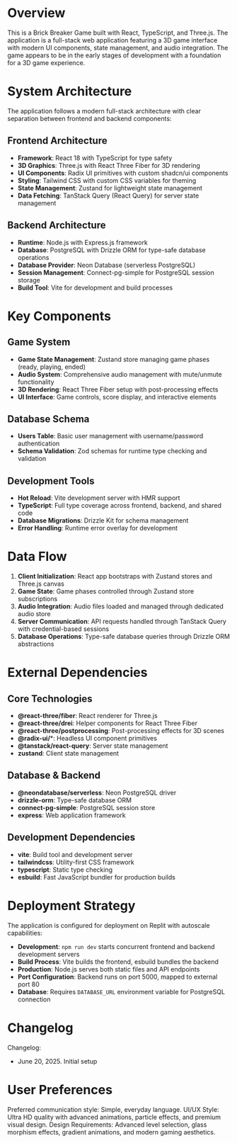 # Overview

This is a Brick Breaker Game built with React, TypeScript, and Three.js. The application is a full-stack web application featuring a 3D game interface with modern UI components, state management, and audio integration. The game appears to be in the early stages of development with a foundation for a 3D game experience.

# System Architecture

The application follows a modern full-stack architecture with clear separation between frontend and backend components:

## Frontend Architecture
- **Framework**: React 18 with TypeScript for type safety
- **3D Graphics**: Three.js with React Three Fiber for 3D rendering
- **UI Components**: Radix UI primitives with custom shadcn/ui components
- **Styling**: Tailwind CSS with custom CSS variables for theming
- **State Management**: Zustand for lightweight state management
- **Data Fetching**: TanStack Query (React Query) for server state management

## Backend Architecture
- **Runtime**: Node.js with Express.js framework
- **Database**: PostgreSQL with Drizzle ORM for type-safe database operations
- **Database Provider**: Neon Database (serverless PostgreSQL)
- **Session Management**: Connect-pg-simple for PostgreSQL session storage
- **Build Tool**: Vite for development and build processes

# Key Components

## Game System
- **Game State Management**: Zustand store managing game phases (ready, playing, ended)
- **Audio System**: Comprehensive audio management with mute/unmute functionality
- **3D Rendering**: React Three Fiber setup with post-processing effects
- **UI Interface**: Game controls, score display, and interactive elements

## Database Schema
- **Users Table**: Basic user management with username/password authentication
- **Schema Validation**: Zod schemas for runtime type checking and validation

## Development Tools
- **Hot Reload**: Vite development server with HMR support
- **TypeScript**: Full type coverage across frontend, backend, and shared code
- **Database Migrations**: Drizzle Kit for schema management
- **Error Handling**: Runtime error overlay for development

# Data Flow

1. **Client Initialization**: React app bootstraps with Zustand stores and Three.js canvas
2. **Game State**: Game phases controlled through Zustand store subscriptions
3. **Audio Integration**: Audio files loaded and managed through dedicated audio store
4. **Server Communication**: API requests handled through TanStack Query with credential-based sessions
5. **Database Operations**: Type-safe database queries through Drizzle ORM abstractions

# External Dependencies

## Core Technologies
- **@react-three/fiber**: React renderer for Three.js
- **@react-three/drei**: Helper components for React Three Fiber
- **@react-three/postprocessing**: Post-processing effects for 3D scenes
- **@radix-ui/***: Headless UI component primitives
- **@tanstack/react-query**: Server state management
- **zustand**: Client state management

## Database & Backend
- **@neondatabase/serverless**: Neon PostgreSQL driver
- **drizzle-orm**: Type-safe database ORM
- **connect-pg-simple**: PostgreSQL session store
- **express**: Web application framework

## Development Dependencies
- **vite**: Build tool and development server
- **tailwindcss**: Utility-first CSS framework
- **typescript**: Static type checking
- **esbuild**: Fast JavaScript bundler for production builds

# Deployment Strategy

The application is configured for deployment on Replit with autoscale capabilities:

- **Development**: `npm run dev` starts concurrent frontend and backend development servers
- **Build Process**: Vite builds the frontend, esbuild bundles the backend
- **Production**: Node.js serves both static files and API endpoints
- **Port Configuration**: Backend runs on port 5000, mapped to external port 80
- **Database**: Requires `DATABASE_URL` environment variable for PostgreSQL connection

# Changelog

Changelog:
- June 20, 2025. Initial setup

# User Preferences

Preferred communication style: Simple, everyday language.
UI/UX Style: Ultra HD quality with advanced animations, particle effects, and premium visual design.
Design Requirements: Advanced level selection, glass morphism effects, gradient animations, and modern gaming aesthetics.